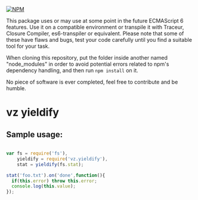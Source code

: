 [![NPM](https://nodei.co/npm/vz.yieldify.png?downloads=true)](https://nodei.co/npm/vz.yieldify/)

This package uses or may use at some point in the future ECMAScript 6 features. Use it on a compatible environment or transpile it with Traceur, Closure Compiler, es6-transpiler or equivalent. Please note that some of these have flaws and bugs, test your code carefully until you find a suitable tool for your task.

When cloning this repository, put the folder inside another named "node_modules" in order to avoid potential errors related to npm's dependency handling, and then run `npm install` on it.

No piece of software is ever completed, feel free to contribute and be humble.

# vz yieldify

## Sample usage:

```javascript

var fs = require('fs'),
    yieldify = require('vz.yieldify'),
    stat = yieldify(fs.stat);

stat('foo.txt').on('done',function(){
  if(this.error) throw this.error;
  console.log(this.value);
});

```


